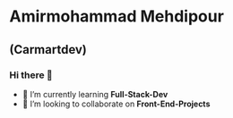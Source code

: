 # Amirmohammad Mehdipour
## (Carmartdev)
### Hi there 👋

- 🌱 I’m currently learning **Full-Stack-Dev**
- 👯 I’m looking to collaborate on **Front-End-Projects**

